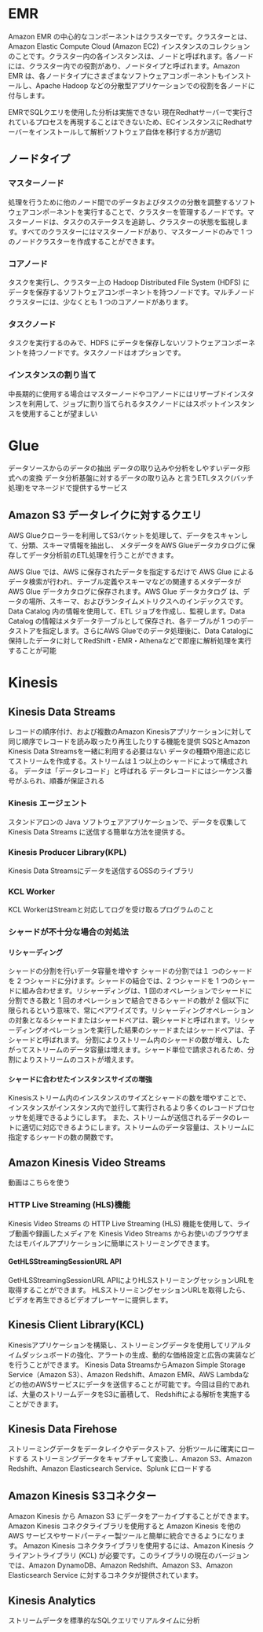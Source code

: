 # EMR
Amazon EMR の中心的なコンポーネントはクラスターです。クラスターとは、Amazon Elastic Compute Cloud (Amazon EC2) インスタンスのコレクションのことです。クラスター内の各インスタンスは、ノードと呼ばれます。各ノードには、クラスター内での役割があり、ノードタイプと呼ばれます。Amazon EMR は、各ノードタイプにさまざまなソフトウェアコンポーネントもインストールし、Apache Hadoop などの分散型アプリケーションでの役割を各ノードに付与します。

EMRでSQLクエリを使用した分析は実施できない
現在Redhatサーバーで実行されているプロセスを再現することはできないため、ECインスタンスにRedhatサーバーをインストールして解析ソフトウェア自体を移行する方が適切

## ノードタイプ
### マスターノード
処理を行うために他のノード間でのデータおよびタスクの分散を調整するソフトウェアコンポーネントを実行することで、クラスターを管理するノードです。マスターノードは、タスクのステータスを追跡し、クラスターの状態を監視します。すべてのクラスターにはマスターノードがあり、マスターノードのみで 1 つのノードクラスターを作成することができます。
### コアノード 
タスクを実行し、クラスター上の Hadoop Distributed File System (HDFS) にデータを保存するソフトウェアコンポーネントを持つノードです。マルチノードクラスターには、少なくとも 1 つのコアノードがあります。
### タスクノード
 タスクを実行するのみで、HDFS にデータを保存しないソフトウェアコンポーネントを持つノードです。タスクノードはオプションです。

### インスタンスの割り当て
中長期的に使用する場合はマスターノードやコアノードにはリザーブドインスタンスを利用して、ジョブに割り当てられるタスクノードにはスポットインスタンスを使用することが望ましい

# Glue
データソースからのデータの抽出
データの取り込みや分析をしやすいデータ形式への変換
データ分析基盤に対するデータの取り込み
と言うETLタスク(バッチ処理)をマネージドで提供するサービス

## Amazon S3 データレイクに対するクエリ
AWS Glueクローラーを利用してS3バケットを処理して、データをスキャンして、分類、スキーマ情報を抽出し、
メタデータをAWS Glueデータカタログに保存してデータ分析前のETL処理を行うことができます。

AWS Glue では、AWS に保存されたデータを指定するだけで AWS Glue によるデータ検索が行われ、テーブル定義やスキーマなどの関連するメタデータが AWS Glue データカタログに保存されます。AWS Glue データカタログ は、データの場所、スキーマ、およびランタイムメトリクスへのインデックスです。Data Catalog 内の情報を使用して、ETL ジョブを作成し、監視します。Data Catalog の情報はメタデータテーブルとして保存され、各テーブルが 1 つのデータストアを指定します。さらにAWS Glueでのデータ処理後に、Data Catalogに保持したデータに対してRedShift・EMR・Athenaなどで即座に解析処理を実行することが可能


# Kinesis
## Kinesis Data Streams
レコードの順序付け、および複数のAmazon Kinesisアプリケーションに対して同じ順序でレコードを読み取ったり再生したりする機能を提供
SQSとAmazon Kinesis Data Streamsを一緒に利用する必要はない
データの種類や用途に応じてストリームを作成する。ストリームは１つ以上のシャードによって構成される。
データは「データレコード」と呼ばれる
データレコードにはシーケンス番号がふられ、順番が保証される

### Kinesis エージェント
スタンドアロンの Java ソフトウェアアプリケーションで、データを収集して Kinesis Data Streams に送信する簡単な方法を提供する。

### Kinesis Producer Library(KPL)
Kinesis Data Streamsにデータを送信するOSSのライブラリ

### KCL Worker
KCL WorkerはStreamと対応してログを受け取るプログラムのこと

### シャードが不十分な場合の対処法
#### リシャーディング
シャードの分割を行いデータ容量を増やす
シャードの分割では１ つのシャードを 2 つシャードに分けます。シャードの結合では、2 つシャードを 1 つのシャードに組み合わせます。リシャーディングは、1 回のオペレーションでシャードに分割できる数と 1 回のオペレーションで結合できるシャードの数が 2 個以下に限られるという意味で、常にペアワイズです。リシャーディングオペレーションの対象となるシャードまたはシャードペアは、親シャードと呼ばれます。リシャーディングオペレーションを実行した結果のシャードまたはシャードペアは、子シャードと呼ばれます。 分割によりストリーム内のシャードの数が増え、したがってストリームのデータ容量は増えます。シャード単位で請求されるため、分割によりストリームのコストが増えます。

#### シャードに合わせたインスタンスサイズの増強
Kinesisストリーム内のインスタンスのサイズとシャードの数を増やすことで、インスタンスがインスタンス内で並行して実行されるより多くのレコードプロセッサを処理できるようにします。 また、ストリームが送信されるデータのレートに適切に対応できるようにします。ストリームのデータ容量は、ストリームに指定するシャードの数の関数です。

## Amazon Kinesis Video Streams
動画はこちらを使う
### HTTP Live Streaming (HLS)機能
Kinesis Video Streams の HTTP Live Streaming (HLS) 機能を使用して、ライブ動画や録画したメディアを Kinesis Video Streams からお使いのブラウザまたはモバイルアプリケーションに簡単にストリーミングできます。
#### GetHLSStreamingSessionURL API
GetHLSStreamingSessionURL APIによりHLSストリーミングセッションURLを取得することができます。
HLSストリーミングセッションURLを取得したら、ビデオを再生できるビデオプレーヤーに提供します。 


## Kinesis Client Library(KCL)
Kinesisアプリケーションを構築し、ストリーミングデータを使用してリアルタイムダッシュボードの強化、アラートの生成、動的な価格設定と広告の実装などを行うことができます。 Kinesis Data StreamsからAmazon Simple Storage Service（Amazon S3）、Amazon Redshift、Amazon EMR、AWS Lambdaなどの他のAWSサービスにデータを送信することが可能です。今回は目的であれば、大量のストリームデータをS3に蓄積して、 Redshiftによる解析を実施することができます。

## Kinesis Data Firehose
ストリーミングデータをデータレイクやデータストア、分析ツールに確実にロードする
ストリーミングデータをキャプチャして変換し、Amazon S3、Amazon Redshift、Amazon Elasticsearch Service、Splunk にロードする

## Amazon Kinesis S3コネクター
Amazon Kinesis から Amazon S3 にデータをアーカイブすることができます。Amazon Kinesis コネクタライブラリを使用すると Amazon Kinesis を他の AWS サービスやサードパーティー製ツールと簡単に統合できるようになります。
Amazon Kinesis コネクタライブラリを使用するには、Amazon Kinesis クライアントライブラリ (KCL) が必要です。このライブラリの現在のバージョンでは、Amazon DynamoDB、Amazon Redshift、Amazon S3、Amazon Elasticsearch Service に対するコネクタが提供されています。

## Kinesis Analytics
ストリームデータを標準的なSQLクエリでリアルタイムに分析